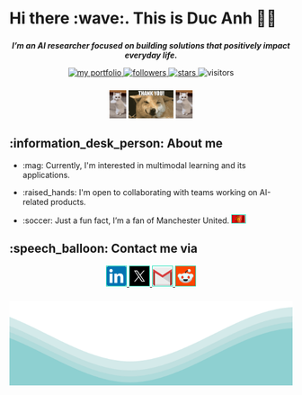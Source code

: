 ###

<h1> Hi there  :wave:. This is Duc Anh 🧑‍💻 </h1>

###

<p align="center"> 
 <b> <i> I’m an AI researcher focused on building solutions that positively impact everyday life. </i> </b> 
</p> 

<p align="center">
  <a href="https://ndapham.github.io.">
      <img alt="my portfolio" src="https://img.shields.io/badge/My_Portfolio-bd4e22?link=https%3A%2F%2Fndapham.github.io." />
  </a>
  <a href="https://github.com/ndapham?tab=followers">
      <img alt="followers" src="https://img.shields.io/github/followers/ndapham?style=flat&color=c9c27d" />
  </a>
  <a href="https://github.com/ndapham?tab=repositories">
      <img alt="stars" src="https://img.shields.io/github/stars/ndapham?style=flat&color=08bd6e" />
  </a>
  <a>
      <img alt="visitors" src="https://visitor-badge.laobi.icu/badge?page_id=ndapham.ndapham" />
  </a>
</p>


###

<p align = "center"> 
<img src="./media/cat.gif" height="50" width= "30">
<img src="./media/dog.gif" height="50" width= "80">
<img src="./media/cat.gif" height="50" width= "30">
</p>

###
<h2 align="left">
  :information_desk_person: About me
</h2>

- <p align="left"> :mag: Currently, I'm interested in multimodal learning and its applications. </p>
- <p align="left"> :raised_hands: I'm open to collaborating with teams working on AI-related products. </p>  
- <p align="left">  :soccer: Just a fun fact, I’m a fan of Manchester United. <img src="./media/mu_flag.gif" height="14px" width="24px" style="border:1px solid #19dfb7ff" /> </p>


###
<h2 align="left">
  :speech_balloon: Contact me via
</h2>

<div align="center">
  <a href="https://www.linkedin.com/in/ndapham/"> <img src="./media/linkedin_logo.png" width="35px" height="35" alt="linkedin logo"  style="border:1px solid #19dfb7ff"/> 
  </a> 
  <a href="https://x.com/ndapham00"> <img src="./media/x_logo.jpg" width="35px" height="35" alt="x logo" style="border:1px solid #19dfb7ff" /> 
  </a> 
  <a href="mailto:pducanh2000@gmail.com"> <img src="./media/gmail_logo.png" width="35px" height="35" alt="gmail logo" style="border:1px solid #19dfb7ff" /> 
  </a> 
  <a href="https://www.reddit.com/user/pducanh2000/"> <img src="./media/reddit_logo.jpg" width="35px" height="35" alt="gmail logo" style="border:1px solid #19dfb7ff" /> 
  </a> 
</div>

###
<!-- # Uncomment to show Featured Youtube Video 
<h2>
<img src="./media/youtube_logo.png" height="16">
Featured Youtube videos
</h2>
# Uncomment to show Featured Youtube Video -->
<!-- YouTube video cards from https://github.com/DenverCoder1/github-readme-youtube-cards -->
<!-- If you want to display the latest videos, then simply follow the instructions in the above repo. -->
<!-- If you however want to select which videos display, then you can manually generate the video link by changing the below parameters in angle brackets. -->
<!-- https://ytcards.demolab.com/?id=<video ID>&title=<video+title>&lang=en&timestamp=<video publish date in Unix time format>&background_color=%230d1117&title_color=%23ffffff&stats_color=%23dedede&max_title_lines=1&width=250&border_radius=5&duration=<video duration in seconds>) -->
<!-- inspired by this tutorial video  https://youtu.be/DWFs6aqknqw?si=6A9o4X7SHRyXyXVJ -->

<!-- BEGIN YOUTUBE-CARDS -->
<!-- # Uncomment to show Featured Youtube Video 
<p align="center">
  <a href="https://youtu.be/7aekxC_monc?si=oqT8af9wKLugzN31"> <img src="https://ytcards.demolab.com/?id=7aekxC_monc&title=Post+Malone+-+I+Like+You+(A+Happier+Song)+w.+Doja+Cat+[Official+Music+Video]&lang=en&timestamp=1658700000&background_color=%230d1117&title_color=%23ffffff&stats_color=%23dedede&max_title_lines=1&width=250&border_radius=5&duration=197"/> 
  </a> 
  <a href="https://youtu.be/R1MSH43zUSc?si=R-U7xz1jZBq8e4e2"> <img src="https://ytcards.demolab.com/?id=R1MSH43zUSc&title=The+Kid+LAROI+-+BABY+I'M+BACK+(Kinda+Official+Music+Video)&lang=en&timestamp=1724882400&background_color=%230d1117&title_color=%23ffffff&stats_color=%23dedede&max_title_lines=1&width=250&border_radius=5&duration=173"/> 
  </a> 
  <a href="https://youtu.be/8CEJoCr_9UI?si=SsBoTv_5cKRBaClg"> <img src="https://ytcards.demolab.com/?id=8CEJoCr_9UI&title=Pink+Sweat$+-+At+My+Worst+(Official+Video)&lang=en&timestamp=1600898400&background_color=%230d1117&title_color=%23ffffff&stats_color=%23dedede&max_title_lines=1&width=250&border_radius=5&duration=191"/> 
  </a> 
  <a href="https://youtu.be/pSY3i5XHHXo?si=t-qr1cDJPmtKmSnf"> <img src="https://ytcards.demolab.com/?id=pSY3i5XHHXo&title=Central+Cee+x+Dave+-+Sprinter+[Music+Video]&lang=en&timestamp=1685570400&background_color=%230d1117&title_color=%23ffffff&stats_color=%23dedede&max_title_lines=1&width=250&border_radius=5&duration=229"/> 
  </a> 
  <a href="https://youtu.be/GKSRyLdjsPA?si=zIl9YlFEzHvgtp-W"> <img src="https://ytcards.demolab.com/?id=GKSRyLdjsPA&title=Sia+-+The+Greatest+(Official+Video)&lang=en&timestamp=1473112800&background_color=%230d1117&title_color=%23ffffff&stats_color=%23dedede&max_title_lines=1&width=250&border_radius=5&duration=351"/> 
  </a> 
  <a href="https://youtu.be/gOsM-DYAEhY?si=flMlbry8Pf5pwV6t"> <img src="https://ytcards.demolab.com/?id=gOsM-DYAEhY&title=Imagine+Dragons+-+Whatever+It+Takes+(Official+Music+Video)&lang=en&timestamp=1507759200&background_color=%230d1117&title_color=%23ffffff&stats_color=%23dedede&max_title_lines=1&width=250&border_radius=5&duration=219"/> 
  </a> 
</p>
# Uncomment to show Featured Youtube Video -->
<!-- END YOUTUBE-CARDS -->
###
<img src="./media/waves.svg" width="100%" height="150">
